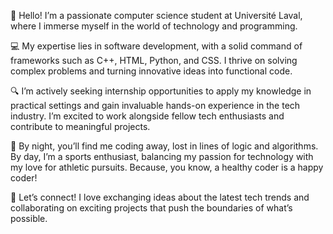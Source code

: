👋 Hello! I’m a passionate computer science student at Université Laval, where I immerse myself in the world of technology and programming.

💻 My expertise lies in software development, with a solid command of frameworks such as C++, HTML, Python, and CSS. I thrive on solving complex problems and turning innovative ideas into functional code.

🔍 I’m actively seeking internship opportunities to apply my knowledge in practical settings and gain invaluable hands-on experience in the tech industry. I’m excited to work alongside fellow tech enthusiasts and contribute to meaningful projects.

🌙 By night, you’ll find me coding away, lost in lines of logic and algorithms. By day, I’m a sports enthusiast, balancing my passion for technology with my love for athletic pursuits. Because, you know, a healthy coder is a happy coder!

🌟 Let’s connect! I love exchanging ideas about the latest tech trends and collaborating on exciting projects that push the boundaries of what’s possible.
